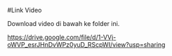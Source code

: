 #Link Video

Download video di bawah ke folder ini.

https://drive.google.com/file/d/1-VVj-oWVP_esrJHnDvWPz0yuD_RScpWI/view?usp=sharing